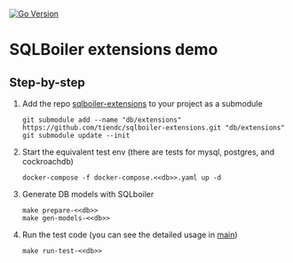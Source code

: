 [![Go Version](https://img.shields.io/badge/Go-%3E%3D%201.18-blue)](https://img.shields.io/badge/Go-%3E%3D%201.20-blue)

# SQLBoiler extensions demo

## Step-by-step

1. Add the repo [sqlboiler-extensions](https://github.com/tiendc/sqlboiler-extensions) to your project as a submodule
    ```shell
    git submodule add --name "db/extensions"  https://github.com/tiendc/sqlboiler-extensions.git "db/extensions"
    git submodule update --init
    ```
   
2. Start the equivalent test env (there are tests for mysql, postgres, and cockroachdb)
    ```shell
    docker-compose -f docker-compose.<<db>>.yaml up -d
    ```
 
3. Generate DB models with SQLboiler
    ```shell
    make prepare-<<db>>
    make gen-models-<<db>>
    ```

4. Run the test code (you can see the detailed usage in [main](./main))
    ```shell
    make run-test-<<db>>
    ```